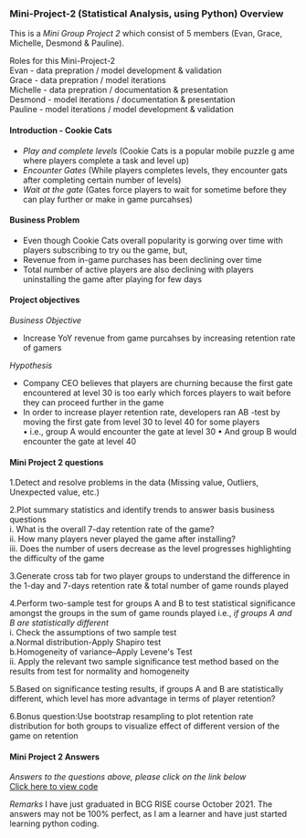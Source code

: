 ### Mini-Project-2 (Statistical Analysis, using Python) Overview

This is a _Mini Group Project 2_ which consist of 5 members (Evan, Grace, Michelle, Desmond & Pauline). <br>

Roles for this Mini-Project-2 <br>
Evan - data prepration / model development & validation <br>
Grace - data prepration / model iterations <br>
Michelle - data prepration / documentation & presentation  <br>
Desmond - model iterations / documentation & presentation <br>
Pauline - model iterations / model development & validation <br>

#### Introduction - Cookie Cats
- _Play and complete levels_ (Cookie Cats is a popular mobile puzzle g ame where players complete a task and level up)
- _Encounter Gates_ (While players completes levels, they encounter gats after completing certain number of levels)
- _Wait at the gate_ (Gates force players to wait for sometime before they can play further or make in game purcahses)

#### Business Problem
- Even though Cookie Cats overall popularity is gorwing over time with players subscribing to try ou the game, but,
- Revenue from in-game purchases has been declining over time
- Total number of active players are also declining with players uninstalling the game after playing for few days

#### Project objectives
 _Business Objective_ 
 - Increase YoY revenue from game purcahses by increasing retention rate of gamers <br>

 _Hypothesis_ 
- Company CEO believes that players are churning because the first gate encountered at level 30 is too early which forces players to wait before they can proceed further in the game <br>
- In order to increase player retention rate, developers ran AB -test by moving the first gate from level 30 to level 40 for some players <br>
• i.e., group A would encounter the gate at level 30
• And group B would encounter the gate at level 40

#### Mini Project 2 questions

1.Detect and resolve problems in the data (Missing value, Outliers, Unexpected value, etc.) <br>

2.Plot summary statistics and identify trends to answer basis business questions <br>
i. What is the overall 7-day retention rate of the game? <br>
ii. How many players never played the game after installing? <br>
iii. Does the number of users decrease as the level progresses highlighting the difficulty of the game <br>

3.Generate cross tab for two player groups to understand the difference in the 1-day and 7-days retention rate & total number of game rounds played <br>

4.Perform two-sample test for groups A and B to test statistical significance amongst the groups in the sum of game rounds played i.e., _if groups A and B are statistically different_ <br>
i. Check the assumptions of two sample test <br>
a.Normal distribution-Apply Shapiro test <br>
b.Homogeneity of variance–Apply Levene's Test <br>
ii. Apply the relevant two sample significance test method based on the results from test for normality and homogeneity <br>

5.Based on significance testing results, if groups A and B are statistically different, which level has more advantage in terms of player retention? <br>

6.Bonus question:Use bootstrap resampling to plot retention rate distribution for both groups to visualize effect of different version of the game on retention <br>


#### Mini Project 2 Answers

*Answers to the questions above, please click on the link below* <br>
[Click here to view code](https://github.com/YuriEvan/Mini-Project-2/blob/main/Mini_project_2_Final_Group%208.ipynb)

*Remarks*
I have just graduated in BCG RISE course October 2021. The answers may not be 100% perfect, as I am a learner and have just started learning python coding.  
